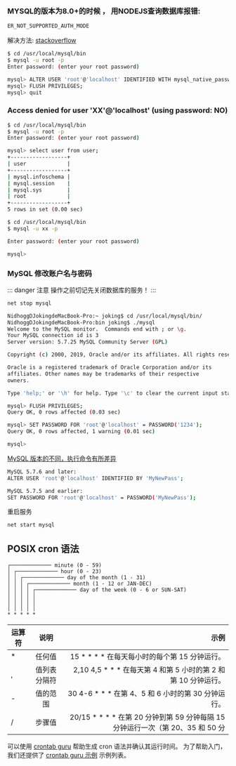 ### MYSQL的版本为8.0+的时候 ， 用NODEJS查询数据库报错:

```sh
ER_NOT_SUPPORTED_AUTH_MODE
```

解决方法: [stackoverflow](https://stackoverflow.com/questions/50093144/mysql-8-0-client-does-not-support-authentication-protocol-requested-by-server)

```sh
$ cd /usr/local/mysql/bin
$ mysql -u root -p
Enter password: (enter your root password)

mysql> ALTER USER 'root'@'localhost' IDENTIFIED WITH mysql_native_password BY 'your_new_password';
mysql> FLUSH PRIVILEGES;
mysql> quit
```

### Access denied for user 'XX'@'localhost' (using password: NO)

```sh
$ cd /usr/local/mysql/bin
$ mysql -u root -p
Enter password: (enter your root password)

mysql> select user from user;
+------------------+
| user             |
+------------------+
| mysql.infoschema |
| mysql.session    |
| mysql.sys        |
| root             |
+------------------+
5 rows in set (0.00 sec)
```

```sh
$ cd /usr/local/mysql/bin
$ mysql -u xx -p

Enter password: (enter your root password)

mysql>
```

### MySQL 修改账户名与密码


::: danger 注意
操作之前切记先关闭数据库的服务！
:::

```sh
net stop mysql
```


```sh
NidhoggDJokingdeMacBook-Pro:~ joking$ cd /usr/local/mysql/bin/ 
NidhoggDJokingdeMacBook-Pro:bin joking$ ./mysql
Welcome to the MySQL monitor.  Commands end with ; or \g.
Your MySQL connection id is 3
Server version: 5.7.25 MySQL Community Server (GPL)

Copyright (c) 2000, 2019, Oracle and/or its affiliates. All rights reserved.

Oracle is a registered trademark of Oracle Corporation and/or its
affiliates. Other names may be trademarks of their respective
owners.

Type 'help;' or '\h' for help. Type '\c' to clear the current input statement.

mysql> FLUSH PRIVILEGES;
Query OK, 0 rows affected (0.03 sec)

mysql> SET PASSWORD FOR 'root'@'localhost' = PASSWORD('1234');
Query OK, 0 rows affected, 1 warning (0.01 sec)

mysql>
```

[MySQL 版本的不同，执行命令有所差异](https://dev.mysql.com/doc/refman/5.7/en/resetting-permissions.html)

```sh
MySQL 5.7.6 and later:
ALTER USER 'root'@'localhost' IDENTIFIED BY 'MyNewPass'; 

MySQL 5.7.5 and earlier:
SET PASSWORD FOR 'root'@'localhost' = PASSWORD('MyNewPass');
```

重启服务

```sh
net start mysql
```


## POSIX cron 语法

```
┌───────────── minute (0 - 59)
│ ┌───────────── hour (0 - 23)
│ │ ┌───────────── day of the month (1 - 31)
│ │ │ ┌───────────── month (1 - 12 or JAN-DEC)
│ │ │ │ ┌───────────── day of the week (0 - 6 or SUN-SAT)
│ │ │ │ │
│ │ │ │ │
│ │ │ │ │
* * * * *
```


|   运算符  |   说明    |	示例    |
| --------- |:----------:| -----:|
|   *	|   任何值  |	15 * * * * 在每天每小时的每个第 15 分钟运行。|
|   ,	|   值列表分隔符    |	2,10 4,5 * * * 在每天第 4 和第 5 小时的第 2 和第 10 分钟运行。|
|   -	|   值的范围    |	30 4-6 * * * 在第 4、5 和 6 小时的第 30 分钟运行。|
|   /	|   步骤值  |	20/15 * * * * 在第 20 分钟到第 59 分钟每隔 15 分钟运行一次（第 20、35 和 50 分|


可以使用 [crontab guru](https://crontab.guru/) 帮助生成 cron 语法并确认其运行时间。 
为了帮助入门，我们还提供了 [crontab guru 示例](https://crontab.guru/examples.html) 示例列表。


